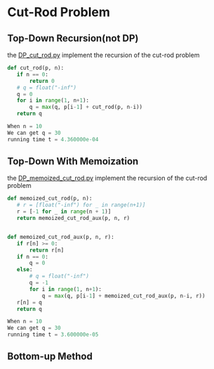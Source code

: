 Cut-Rod Problem
================================================================
## Top-Down Recursion(not DP)

the [DP_cut_rod.py](https://github.com/UltrasonicZ/Introduction-to-Algorithm/blob/master/DP/cut_rod/DP_cut_rod.py) implement the recursion of the cut-rod problem

 ```python
def cut_rod(p, n):
    if n == 0:
        return 0
    # q = float("-inf")
    q = 0
    for i in range(1, n+1):
        q = max(q, p[i-1] + cut_rod(p, n-i))
    return q
```

 ```python
When n = 10
We can get q = 30
running time t = 4.360000e-04
```

## Top-Down With Memoization

the [DP_memoized_cut_rod.py](https://github.com/UltrasonicZ/Introduction-to-Algorithm/blob/master/DP/cut_rod/DP_memoized_cut_rod.py) implement the recursion of the cut-rod problem

 ```python
 def memoized_cut_rod(p, n):
    # r = [float("-inf") for _ in range(n+1)]
    r = [-1 for _ in range(n + 1)]
    return memoized_cut_rod_aux(p, n, r)


def memoized_cut_rod_aux(p, n, r):
    if r[n] >= 0:
        return r[n]
    if n == 0:
        q = 0
    else:
        # q = float("-inf")
        q = -1
        for i in range(1, n+1):
            q = max(q, p[i-1] + memoized_cut_rod_aux(p, n-i, r))
    r[n] = q
    return q
```

 ```python
When n = 10
We can get q = 30
running time t = 3.600000e-05
```

## Bottom-up Method

